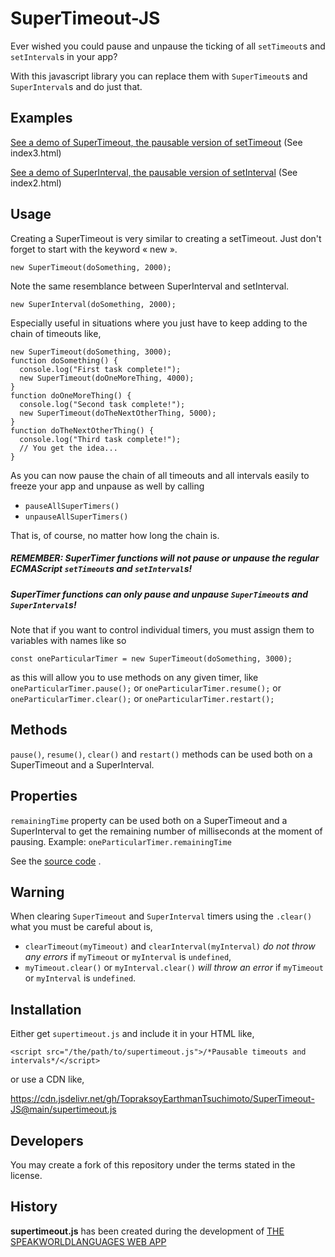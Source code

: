 # SuperTimeout-JS
Ever wished you could pause and unpause the ticking of all `setTimeout`s and `setInterval`s in your app?

With this javascript library you can replace them with `SuperTimeout`s and `SuperInterval`s and do just that.

## Examples
[See a demo of SuperTimeout, the pausable version of setTimeout](https://topraksoyearthmantsuchimoto.github.io/SuperTimeout-JS/index3.html) (See index3.html)

[See a demo of SuperInterval, the pausable version of setInterval](https://topraksoyearthmantsuchimoto.github.io/SuperTimeout-JS/index2.html) (See index2.html)

## Usage
Creating a SuperTimeout is very similar to creating a setTimeout. Just don't forget to start with the keyword « new ».
```
new SuperTimeout(doSomething, 2000);
```
Note the same resemblance between SuperInterval and setInterval.
```
new SuperInterval(doSomething, 2000);
```
Especially useful in situations where you just have to keep adding to the chain of timeouts like,
```
new SuperTimeout(doSomething, 3000);
function doSomething() {
  console.log("First task complete!");
  new SuperTimeout(doOneMoreThing, 4000);
}
function doOneMoreThing() {
  console.log("Second task complete!");
  new SuperTimeout(doTheNextOtherThing, 5000);
}
function doTheNextOtherThing() {
  console.log("Third task complete!");
  // You get the idea...
}
```
As you can now pause the chain of all timeouts and all intervals easily to freeze your app and unpause as well by calling
* `pauseAllSuperTimers()`
* `unpauseAllSuperTimers()`

That is, of course, no matter how long the chain is.

##### REMEMBER: SuperTimer functions will not pause or unpause the regular ECMAScript `setTimeout`s and `setInterval`s!
##### SuperTimer functions can only pause and unpause `SuperTimeout`s and `SuperInterval`s!

Note that if you want to control individual timers, you must assign them to variables with names like so
```
const oneParticularTimer = new SuperTimeout(doSomething, 3000);
```
as this will allow you to use methods on any given timer, like
`oneParticularTimer.pause();`
or
`oneParticularTimer.resume();`
or
`oneParticularTimer.clear();`
or
`oneParticularTimer.restart();`
## Methods
`pause()`, `resume()`, `clear()` and `restart()` methods can be used both on a SuperTimeout and a SuperInterval.
## Properties
`remainingTime` property can be used both on a SuperTimeout and a SuperInterval to get the remaining number of milliseconds at the moment of pausing. Example: `oneParticularTimer.remainingTime`

See the [source code](https://github.com/TopraksoyEarthmanTsuchimoto/SuperTimeout-JS/blob/main/supertimeout.js) .
## Warning
When clearing `SuperTimeout` and `SuperInterval` timers using the `.clear()` what you must be careful about is,
* `clearTimeout(myTimeout)` and `clearInterval(myInterval)` _do not throw any errors_ if `myTimeout` or `myInterval` is `undefined`,
* `myTimeout.clear()` or `myInterval.clear()` _will throw an error_ if `myTimeout` or `myInterval` is `undefined`.
## Installation
Either get `supertimeout.js` and include it in your HTML like,
```
<script src="/the/path/to/supertimeout.js">/*Pausable timeouts and intervals*/</script>
```
or use a CDN like,

https://cdn.jsdelivr.net/gh/TopraksoyEarthmanTsuchimoto/SuperTimeout-JS@main/supertimeout.js
## Developers
You may create a fork of this repository under the terms stated in the license.
## History
__supertimeout.js__ has been created during the development of [THE SPEAKWORLDLANGUAGES WEB APP](https://speakworldlanguages.github.io/)
